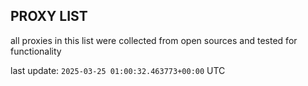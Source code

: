 ## PROXY LIST

all proxies in this list were collected from open sources and tested for functionality

last update: `2025-03-25 01:00:32.463773+00:00` UTC